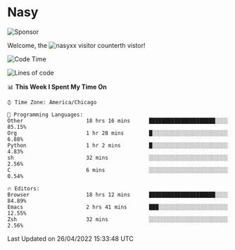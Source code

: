 # Nasy

<!--
<p align="center">
<img height="200" src="https://github-readme-stats.vercel.app/api?username=nasyxx&count_private=true&show_icons=true&theme=dracula&include_all_commits=true"/>
<img height="200" src="https://github-readme-stats.vercel.app/api/top-langs/?username=nasyxx&theme=dracula&hide=html,jupyter+notebook&count_private=true&show_icons=true"/>
</p>

  
----------------
-->

![Sponsor](https://img.shields.io/static/v1.svg?label=Sponsor&message=%E2%9D%A4&logo=GitHub&style=flat&color=pink)
 
Welcome, the ![nasyxx visitor counter](https://count.getloli.com/get/@nasyxx?theme=rule34)th vistor!
 
<!--START_SECTION:waka-->
![Code Time](http://img.shields.io/badge/Code%20Time-2%2C275%20hrs%2039%20mins-blue)

![Lines of code](https://img.shields.io/badge/From%20Hello%20World%20I%27ve%20Written-5%20Million%20lines%20of%20code-blue)

📊 **This Week I Spent My Time On** 

```text
⌚︎ Time Zone: America/Chicago

💬 Programming Languages: 
Other                    18 hrs 16 mins      █████████████████████░░░░   85.15% 
Org                      1 hr 28 mins        █░░░░░░░░░░░░░░░░░░░░░░░░   6.88% 
Python                   1 hr 2 mins         █░░░░░░░░░░░░░░░░░░░░░░░░   4.83% 
sh                       32 mins             ░░░░░░░░░░░░░░░░░░░░░░░░░   2.56% 
C                        6 mins              ░░░░░░░░░░░░░░░░░░░░░░░░░   0.54%

🔥 Editors: 
Browser                  18 hrs 12 mins      █████████████████████░░░░   84.89% 
Emacs                    2 hrs 41 mins       ███░░░░░░░░░░░░░░░░░░░░░░   12.55% 
Zsh                      32 mins             ░░░░░░░░░░░░░░░░░░░░░░░░░   2.56%

```


 Last Updated on 26/04/2022 15:33:48 UTC
<!--END_SECTION:waka-->

<!-- ![visitors](https://visitor-badge.laobi.icu/badge?page_id=nasyxx.nasyxx) -->
